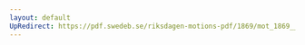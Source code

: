 ```yaml
---
layout: default
UpRedirect: https://pdf.swedeb.se/riksdagen-motions-pdf/1869/mot_1869__ak__00130/mot_1869__ak__00130_001.pdf
---
```

